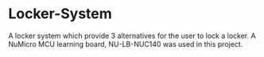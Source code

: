 # Locker-System
A locker system which provide 3 alternatives for the user to lock a locker. A NuMicro MCU learning board, NU-LB-NUC140 was used in this project.
